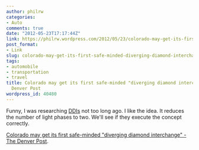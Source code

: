 ```yaml
---
author: philrw
categories:
- Auto
comments: true
date: "2012-05-23T17:17:44Z"
link: https://philrw.wordpress.com/2012/05/23/colorado-may-get-its-first-safe-minded-diverging-diamond-interchange-the-denver-post/
post_format:
- Link
slug: colorado-may-get-its-first-safe-minded-diverging-diamond-interchange-the-denver-post
tags:
- automobile
- transportation
- travel
title: Colorado may get its first safe-minded "diverging diamond interchange" - The
  Denver Post
wordpress_id: 40480
---
```


Funny, I was researching [DDIs](http://en.wikipedia.org/wiki/Diverging_diamond_interchange) not too long ago. I like the idea. It reduces the number of light phases to two. We'll see if they execute the concept correctly.

[Colorado may get its first safe-minded "diverging diamond interchange" - The Denver Post](http://www.denverpost.com/news/ci_20685352/colorado-may-get-its-first-safe-minded-diverging).
